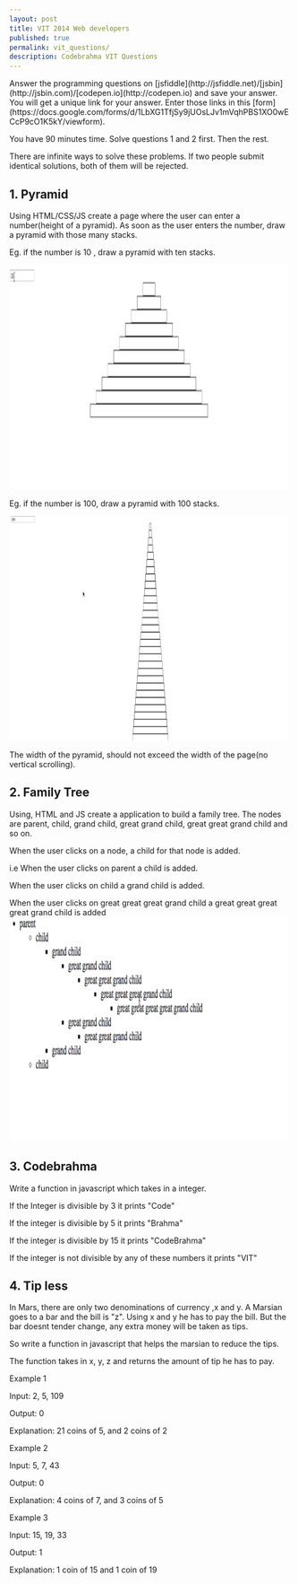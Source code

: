 ```yaml
---
layout: post
title: VIT 2014 Web developers
published: true
permalink: vit_questions/
description: Codebrahma VIT Questions
---
```


<div id="questions" class="unit whole" markdown="1">
Answer the programming questions on [jsfiddle](http://jsfiddle.net)/[jsbin](http://jsbin.com)/[codepen.io](http://codepen.io) and save your answer. You will get a unique link for your answer. Enter those links in this [form](https://docs.google.com/forms/d/1LbXG1TfjSy9jUOsLJv1mVqhPBS1XO0wECcP9cO1K5kY/viewform).

You have 90 minutes time. Solve questions 1 and 2 first. Then the rest.

There are infinite ways to solve these problems. If two people submit identical solutions, both of them will be rejected. 

## 1. Pyramid

Using HTML/CSS/JS create a page where the user can enter a number(height of a pyramid).
As soon as the user enters the number, draw a pyramid with those many stacks.

Eg. if the number is 10 , draw a pyramid with ten stacks.

![10 pyramid](/images/10%20stacks.png)

Eg. if the number is 100, draw a pyramid with 100 stacks.

![10 pyramid](/images/100%20stacks.png)

The width of the pyramid, should not exceed the width of the page(no vertical
scrolling).


## 2. Family Tree

Using, HTML and JS create a application to build a family tree.
The nodes are parent, child, grand child, great grand child, great great grand
child and so on.

When the user clicks on a node, a child for that node is added.

i.e When the user clicks on parent a child is added.

When the user clicks on child a grand child is added.

When the user clicks on great great great grand child a great great great great
grand child is added
![family tree](/images/family%20tree.png)

## 3. Codebrahma

Write a function in javascript which takes in a integer.

If the Integer is divisible by 3 it prints "Code"

If the integer is divisible by 5 it prints "Brahma"

If the integer is divisible by 15 it prints "CodeBrahma"

If the integer is not divisible by any of these numbers it prints "VIT"

## 4. Tip less

In Mars, there are only two denominations of currency ,x and y. 
A Marsian goes to a bar and the bill is "z". Using x and y he has to pay the
bill. But the bar doesnt tender change, any extra money will be taken as tips.

So write a function in javascript that helps the marsian to reduce the tips.

The function takes in x, y, z and returns the amount of tip he has to pay.

Example 1

Input: 2, 5, 109

Output: 0

Explanation: 21 coins of 5, and 2 coins of 2

Example 2

Input: 5, 7, 43

Output: 0

Explanation: 4 coins of 7, and 3 coins of 5

Example 3

Input: 15, 19, 33

Output: 1

Explanation: 1 coin of 15 and 1 coin of 19



</div>

<style type="text/css">
.main-nav {
  visibility: hidden;  
}
#questions img {
  height:400px;  
  width:500px;
}
</style>




